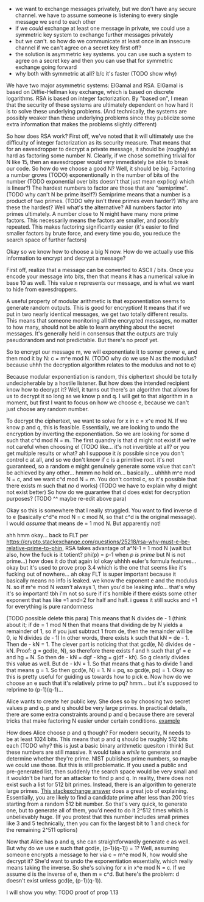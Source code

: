 - we want to exchange messages privately, but we don't have any secure channel. we have to assume someone is listening to every single message we send to each other
- if we *could* exchange at least one message in private, we could use a symmetric key system to exchange further messages privately
- but we can't. so how do we communicate at least once in an insecure channel if we can't agree on a secret key first off?
- the solution is asymmetric key systems. you can use such a system to agree on a secret key and then you can use that for symmetric exchange going forward
- why both with symmetric at all? b/c it's faster (TODO show why)

We have two major asymmetric systems: ElGamal and RSA. ElGamal is based on Diffie-Hellman key exchange, which is based on discrete logarithms. RSA is based on integer factorization.
By "based on", I mean that the security of these systems are ultimately dependent on how hard it is to solve these underlying problems. 
(And technically, the systems are possibly weaker than these underlying problems since they publicize some extra information that makes the problems slightly different)

So how does RSA work?
First off, we've noted that it will ultimately use the difficulty of integer factorization as its security measure.
That means that for an eavesdropper to decrypt a private message, it should be (roughly) as hard as factoring some number N.
Clearly, if we chose something trivial for N like 15, then an eavesdropper would very immediately be able to break our code.
So how do we choose a good N? 
Well, it should be big. Factoring a number grows (TODO) exponentionally in the number of bits of the number (TODO exponential over bits doesn't that just mean exp(log) which is linear?)
The hardest numbers to factor are those that are "semiprime". (TODO why can't N be prime itself?)
Semiprime means that a number is a product of two primes. (TODO why isn't three primes even harder?)
Why are these the hardest? Well what's the alternative? All numbers factor into primes ultimately. 
A number close to N might have many more prime factors. This necessarily means the factors are smaller, and possibly repeated.
This makes factoring significantly easier (it's easier to find smaller factors by brute force, and every time you do, you reduce the search space of further factors)

Okay so we know how to choose a big N now. How do we actually use this information to encrypt and decrypt a message?

First off, realize that a message can be converted to ASCII / bits. Once you encode your message into bits, then that means it has a numerical value in base 10 as well.
This value `m` represents our message, and is what we want to hide from eavesdroppers.

A useful property of modular arithmetic is that exponentiation seems to generate random outputs. This is good for encryption! It means that if we put in two nearly identical messages, we get two totally different results. This means that someone monitoring all the encrypted messages, no matter to how many, should not be able to learn anything about the secret messages.
It's generally held in consensus that the outputs are truly pseudorandom and not predictable. But there's no proof yet. 

So to encrypt our message m, we will exponentiate it to somer power e, and then mod it by N: c = m^e mod N. 
(TODO why do we use N as the modulus? because uhhh the decryption algorithm relates to the modulus and not to e)

Because modular exponentiation is random, this ciphertext should be totally undecipherable by a hostile listener.
But how does the intended recipient know how to decrypt it?
Well, it turns out there's an algorithm that allows for us to decrypt it so long as we know p and q.
I will get to that algorithm in a moment, but first I want to focus on how we choose e, because we can't just choose any random number.

To decrypt the ciphertext, we want to solve for x in c = x^e mod N. If we know p and q, this is feasible. 
Essentially, we are looking to undo the encryption by inverting the exponentiation. So we are looking for some d such that c^d mod N = m. 
The first quandry is that d might not exist if we're not careful when choosing e! (TODO like... it's not invertible at all? or you get multiple results or what? ah I suppose it *is* possible since you don't control c at all, and so we don't know if c is a primitive root. it's not guaranteed, so a random e might genuinely generate some value that can't be achieved by any other... hmmm no hold on...
basically... uhhhh m^e mod N = c, and we want c^d mod N = m. You don't control c, so it's possible that there exists m such that *no* d works)
(TODO we have to explain why d might not exist better)
So how do we guarantee that d does exist for decryption purposes?
(TODO ^^ maybe re-edit above para)

Okay so this is somewhere that I really struggled. You want to find inverse d to e (basically c^d^e mod N = c mod N, so that c^d is the original message). I would *assume* that means de = 1 mod N. But apparently not!

ahh hmm okay...
back to FLT
per https://crypto.stackexchange.com/questions/25218/rsa-why-must-e-be-relative-prime-to-phin,
RSA takes advantage of a^N-1 = 1 mod N (wait but also, how the fuck is it totient? phi(p) = p-1 when *p is prime* but N is not prime...)
how does it do that again lol
okay uhhhh euler's formula features... 
okay but it's used to prove prop 3.4 which is the one that seems like it's fucking out of nowhere...
ah okay FLT is super important because it basically means no info is leaked. we know the exponent e and the modulus N. so if m^e mod N *wasn't* always 1, then you'd be leaking info... that's why it's so important! tbh i'm not so sure if it's horrible if there exists some other exponent that has like =1 and=2 for half and half. i guess it still sucks and =1 for everything is pure randomness




(TODO possible delete this para)
This means that N divides de - 1 (think about it; if de = 1 mod N then that means that dividing de by N yields a remainder of 1, so if you just subtract 1 from de, then the remainder will be 0, ie N divides de - 1)
In other words, there exists k such that kN = de - 1. Then de - kN = 1. The clever part is noticing that that gcd(e, N) divides de - kN. 
Proof: g = gcd(e, N), so therefore there exists f and h such that gf = e and hg = N. So then de - kN = dgf - khg = g(df - kh). So g clearly divides this value as well.
But de - kN = 1. So that means that g has to divide 1 and that means g = 1. So then gcd(e, N) = 1.
N = pq, so gcd(e, pq) = 1. 
Okay so this is pretty useful for guiding us towards how to pick e. 
Now how do we choose an e such that it's relatively prime to pq? hmm... but it's supposed to relprime to (p-1)(q-1)...


Alice wants to create her public key.
She does so by choosing two secret values p and q. p and q should be very large primes. In practical details, there are some extra constraints around p and q because there are several tricks that make factoring N easier under certain conditions. [example](https://crypto.stackexchange.com/questions/13113/how-can-i-find-the-prime-numbers-used-in-rsa)

How does Alice choose p and q though? For modern security, N needs to be at least 1024 bits. This means that p and q should be roughly 512 bits each (TODO why? this is just a basic binary arithmetic quesiton i think)
But these numbers are still massive. It would take a *while* to generate and determine whether they're prime.
NIST publishes prime numbers, so maybe we could use those. But this is still problematic. If you used a public and pre-generated list, 
then suddenly the search space would be very small and it wouldn't be hard for an attacker to find p and q. 
In reality, there does not exist such a list for 512 bit primes. Instead, there is an algorithm to generate large primes.
[This stackexchange answer](https://crypto.stackexchange.com/questions/1970/how-are-primes-generated-for-rsa) does a great job of explaining. 
Essentially, you are likely to find a candidate prime after less than 200 tries starting from a random 512 bit number. 
So that's very quick, to generate one, but to generate all of them, you'd need to do it 2^512 times which is unbelievably huge.
(If you protest that this number includes small primes like 3 and 5 technically, then you can fix the largest bit to 1 and check for the remaining 2^511 options)

Now that Alice has p and q, she can straightforwardly generate e as well. But why do we use e such that gcd(e, (p-1)(q-1)) = 1?
Well, assuming someone encrypts a message to her via c = m^e mod N, how would she decrypt it? She'd want to undo the exponentiation essentially,
which really means taking the inverse. So she's solving for x in x^e mod N = c. If we assume d is the inverse of e, then m = c^d.
But here's the problem: d doesn't exist unless gcd(e, (p-1)(q-1)). 

I will show you why: TODO proof of prop 1.13
 




